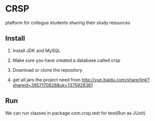 CRSP
====

platform for collegue students sharing their study resources

## Install

1. Install JDK and MySQL

2. Make sure you have created a database called crsp

3. Download or clone the repository

4. get all jars the project need from http://yun.baidu.com/share/link?shareid=3857170828&uk=1375928361

## Run

We can run classes in package com.crsp.test for test(Run as JUnit)